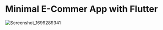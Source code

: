 # Minimal E-Commer App with Flutter

   
                                                                                              



 ![Screenshot_1699289341](https://github.com/YunusGUNEYSU/minimal_ecommerce_app/assets/39588697/5d54ce44-e765-4fb0-960f-f7fa66b51c76)
